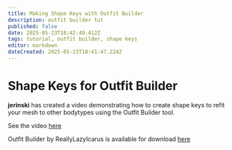 ```yaml
---
title: Making Shape Keys with Outfit Builder
description: outfit builder tut
published: false
date: 2025-05-23T18:42:49.412Z
tags: tutorial, outfit builder, shape keys
editor: markdown
dateCreated: 2025-05-23T18:41:47.224Z
---
```


# Shape Keys for Outfit Builder

**jerinski** has created a video demonstrating how to create shape keys to refit your mesh to other bodytypes using the Outfit Builder tool.

See the video [here](https://www.youtube.com/watch?v=4AQqpOgG374)

Outfit Builder by ReallyLazyIcarus is available for download [here](https://github.com/PerplexedPeach/outfit_builder)
